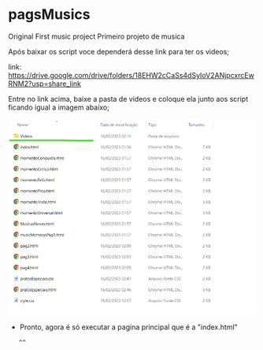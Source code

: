 # pagsMusics

 Original
 First music project 
 Primeiro projeto de musica

Após baixar os script voce dependerá desse link para ter os videos;

link: https://drive.google.com/drive/folders/18EHW2cCaSs4dSyIoV2ANjpcxrcEwRNM2?usp=share_link

Entre no link acima, baixe a pasta de videos e coloque ela junto aos script ficando igual a imagem abaixo;

![Print](https://github.com/RaffaGR/pagsMusics/blob/main/Print.png)

- Pronto, agora é só executar a pagina principal que é a "index.html"

```bash
   ^^
   ```
